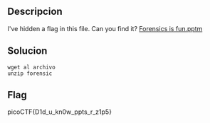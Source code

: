 ## Descripcion

I've hidden a flag in this file. Can you find it? [Forensics is fun.pptm](https://mercury.picoctf.net/static/9a7436948cc502e9cacf5bc84d2cccb5/Forensics%20is%20fun.pptm)
## Solucion
```
wget al archivo
unzip forensic
```

## Flag
picoCTF{D1d_u_kn0w_ppts_r_z1p5}